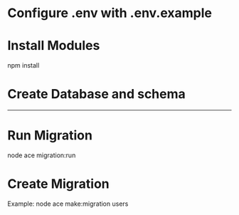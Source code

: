 # Configure .env with .env.example

# Install Modules
npm install

# Create Database and schema
---------------------------------------------------------------------------------------------------------------------

# Run Migration
node ace migration:run

# Create Migration
Example: node ace make:migration users
